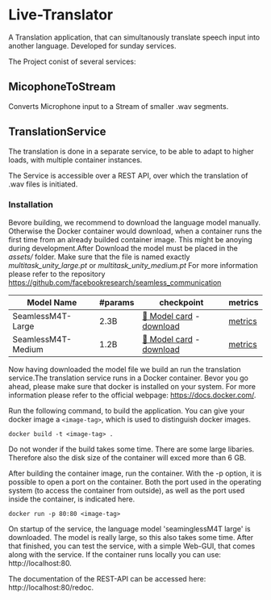 # Live-Translator
A Translation application, that can simultanously translate speech input into another language. Developed for sunday services.

The Project conist of several services:

## MicophoneToStream
Converts Microphone input to a Stream of smaller .wav segments.

## TranslationService
The translation is done in a separate service, to be able to adapt to higher loads, with multiple container instances.

The Service is accessible over a REST API, over which the translation of .wav files is initiated.

### Installation
Bevore building, we recommend to download the language model manually. Otherwise the Docker container would download, when a container runs the first time from an already builded container image. This might be anoying during development.After Download the model must be placed in the _assets/_ folder. Make sure that the file is named exactly _multitask_unity_large.pt_ or _multitask_unity_medium.pt_ For more information please refer to the repository https://github.com/facebookresearch/seamless_communication

| Model Name         | #params | checkpoint                                                                              | metrics                                                                              |
| ------------------ | ------- | --------------------------------------------------------------------------------------- | ------------------------------------------------------------------------------------ |
| SeamlessM4T-Large  | 2.3B    | [🤗 Model card](https://huggingface.co/facebook/seamless-m4t-large) - [download](https://huggingface.co/facebook/seamless-m4t-large/resolve/main/multitask_unity_large.pt)   | [metrics](https://dl.fbaipublicfiles.com/seamlessM4T/metrics/seamlessM4T_large.zip)  |
| SeamlessM4T-Medium | 1.2B    | [🤗 Model card](https://huggingface.co/facebook/seamless-m4t-medium) - [download](https://huggingface.co/facebook/seamless-m4t-medium/resolve/main/multitask_unity_medium.pt) | [metrics](https://dl.fbaipublicfiles.com/seamlessM4T/metrics/seamlessM4T_medium.zip) |


Now having downloaded the model file we build an run the translation service.The translation service runs in a Docker container. 
Bevor you go ahead, please make sure that docker is installed on your system. For more information please refer to the official webpage: https://docs.docker.com/.

Run the following command, to build the application. You can give your docker image a `<image-tag>`, which is used to distinguish docker images.
```
docker build -t <image-tag> .
```
Do not wonder if the build takes some time. There are some large libaries. Therefore also the disk size of the container will exced more than 6 GB.

After building the container image, run the container. With the -p option, it is possible to open a port on the container. Both the port used in the operating system (to access the container from outside), as well as the port used inside the container, is indicated here.
```
docker run -p 80:80 <image-tag>
```
On startup of the service, the language model 'seaminglessM4T large' is downloaded. The model is really large, so this also takes some time. 
After that finished, you can test the service, with a simple Web-GUI, that comes along with the service. If the container runs locally you can use: http://localhost:80.

The documentation of the REST-API can be accessed here: http://localhost:80/redoc.




